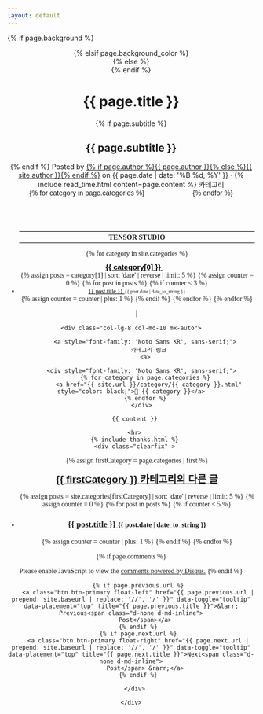 ```yaml
---
layout: default
---
```


<!-- Page Header -->

{% if page.background %}
<header class="masthead" style="background-image: url('{{ page.background | prepend: site.baseurl | replace: '//', '/' }}')">
{% elsif page.background_color %}
<header class="masthead" style="background: {{page.background_color }}">
{% else %}
<header class="masthead">
{% endif %}
  <div class="overlay"></div>
  <div class="container">
    <div class="row">
      <div class="col-lg-8 col-md-10 mx-auto">
        <div class="post-heading">
          <h1>{{ page.title }}</h1>
          {% if page.subtitle %}
          <h2 class="subheading">{{ page.subtitle }}</h2>
          {% endif %}
          <span class="meta">Posted by
            <a href="#">{% if page.author %}{{ page.author }}{% else %}{{ site.author }}{% endif %}</a>
            on {{ page.date | date: '%B %d, %Y' }} &middot; {% include read_time.html
            content=page.content %}
          </span>
<!-- 카테고리를 추가하는 코드 -->
            <a>
              카테고리
            <a>
          <div style="font-family: 'Noto Sans KR', sans-serif;">
            {% for category in page.categories %}
              <a href="{{ site.url }}/category/{{ category }}.html" style="color: white;">📁{{ category }}</a>
            {% endfor %}
          </div>
<!-- 카테고리를 추가하는 코드 -->
        </div>
      </div>
    </div>
  </div>
</header>
<div class="container" style="font-family: 'Noto Serif KR', serif; display: flex ">
  <div class="row">
<!-- sidebar를 추가하는 코드 -->
    <sidebar id="sidebar" 
            style="width: 260px; 
            border-right: gray 1px solid; 
            padding-left: 0; 
            padding-right: 20px;"
            >
    <ul>
        <p style="font-weight: bold; border-top: black 1px solid; border-bottom: black 1px solid; text-align: center; margin-top: 2px; padding: 2px; padding-top: 4px">
TENSOR STUDIO
        </p>
        {% for category in site.categories %}
            <p style="margin-bottom: 0; margin-top: 10px">
                <a style= "margin-bottom: 0px; font-size: 15px; color: black; font-weight: bold; font-family: 'Noto Sans KR', sans-serif;" href= "{{ site.url }}/category/{{ category[0] }}.html">
                    {{ category[0] }}
                </a>
                    <a> 🔽
                    </a>
            </p>
            {% assign posts = category[1] | sort: 'date' | reverse | limit: 5 %}
            {% assign counter = 0 %}
            {% for post in posts %}
                {% if counter < 3 %}
                    <li style="margin: 0px">
                        <a href="{{ site.baseurl }}{{ post.url }}" style= "color: black; font-size: 12px; font-family: 'Noto Sans KR';">
                            {{ post.title }}
                        </a>
                        <small style= "margin-bottom: 0px; font-size: 10px;">{{ post.date | date_to_string }}</small>
                    </li>
                    {% assign counter = counter | plus: 1 %}
                {% endif %}
            {% endfor %}
        {% endfor %}
    </ul>
</sidebar>

    <div class="col-lg-8 col-md-10 mx-auto">
<!-- 본문 카테고리를 추가하는 코드 -->
            <a style="font-family: 'Noto Sans KR', sans-serif;">
              카테고리 링크
            <a>

          <div style="font-family: 'Noto Sans KR', sans-serif;">
            {% for category in page.categories %}
              <a href="{{ site.url }}/category/{{ category }}.html" style="color: black;">📁 {{ category }}</a>
            {% endfor %}
          </div>
          
<!-- 본문 카테고리를 추가하는 코드 -->

      {{ content }}

      <hr>
      {% include thanks.html %}
      <div class="clearfix" >

<!-- 수정중 -->
<!-- 가장 첫번쨰 카테고리의 최근 글 불러오는 글 기능 추가  -->
<!-- <ul class="posts-list"> -->

<ul class="mb-5 ">
  {% assign firstCategory = page.categories | first %}
  <p>
    <a style= "font-size: 20px; font-weight: bold; font-family: 'Noto Sans KR', sans-serif;" href= "{{ site.url }}/category/{{ firstCategory }}.html">
      {{ firstCategory }} 카테고리의 다른 글
    </a>
  </p>
  {% assign posts = site.categories[firstCategory] | sort: 'date' | reverse | limit: 5 %}
  {% assign counter = 0 %}
  {% for post in posts %}
    {% if counter < 5 %}
      <li>
        <h3>
          <a href="{{ site.baseurl }}{{ post.url }}" style= "font-size: 17px;">
            {{ post.title }}
          </a>
          <small style= "font-size: 14px;">{{ post.date | date_to_string }}</small>
        </h3>
      </li>
      {% assign counter = counter | plus: 1 %}
    {% endif %}
  {% endfor %}
</ul>


<!-- 수정중 -->
<!-- 가장 첫번쨰 카테고리의 최근 글 불러오는 글 기능 추가  -->


<!-- 코멘트 란을 추가하는 코드 -->

{% if page.comments %}
  <div id="disqus_thread" style="font-family: sans-serif"></div>
  <script>
      /**
      *  RECOMMENDED CONFIGURATION VARIABLES: EDIT AND UNCOMMENT THE SECTION BELOW TO INSERT DYNAMIC VALUES FROM YOUR PLATFORM OR CMS.
      *  LEARN WHY DEFINING THESE VARIABLES IS IMPORTANT: https://disqus.com/admin/universalcode/#configuration-variables    */
      /*
      var disqus_config = function () {
      this.page.url = PAGE_URL;  // Replace PAGE_URL with your page's canonical URL variable
      this.page.identifier = PAGE_IDENTIFIER; // Replace PAGE_IDENTIFIER with your page's unique identifier variable
      };
      */
      (function() { // DON'T EDIT BELOW THIS LINE
      var d = document, s = d.createElement('script');
      s.src = 'https://tensorstudio.disqus.com/embed.js';
      s.setAttribute('data-timestamp', +new Date());
      (d.head || d.body).appendChild(s);
      })();
  </script>
  <noscript>Please enable JavaScript to view the <a href="https://disqus.com/?ref_noscript">comments powered by Disqus.</a></noscript>
{% endif %}

<!-- 코멘트 란을 추가하는 코드 -->

        {% if page.previous.url %}
        <a class="btn btn-primary float-left" href="{{ page.previous.url | prepend: site.baseurl | replace: '//', '/' }}" data-toggle="tooltip" data-placement="top" title="{{ page.previous.title }}">&larr; Previous<span class="d-none d-md-inline">
            Post</span></a>
        {% endif %}
        {% if page.next.url %}
        <a class="btn btn-primary float-right" href="{{ page.next.url | prepend: site.baseurl | replace: '//', '/' }}" data-toggle="tooltip" data-placement="top" title="{{ page.next.title }}">Next<span class="d-none d-md-inline">
            Post</span> &rarr;</a>
        {% endif %}

      </div>

    </div>
  </div>
</div>

